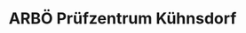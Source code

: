 ---
title: "ARBÖ Prüfzentrum Kühnsdorf"
url: /eberndorf/arboe-pruefzentrum-kuehnsdorf/
shop: Autowerkstatt
---
